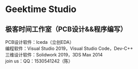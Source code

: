 # Geektime Studio    
## 极客时间工作室（PCB设计&&程序编写）  
PCB设计软件：lceda（立创EDA）   
编程软件：Visual Studio 2019，Visual Studio Code，Dev-C++   
三维设计软件：Solidwork 2019，3DS Max 2014      
join us：QQ：1530541242（陈）     
